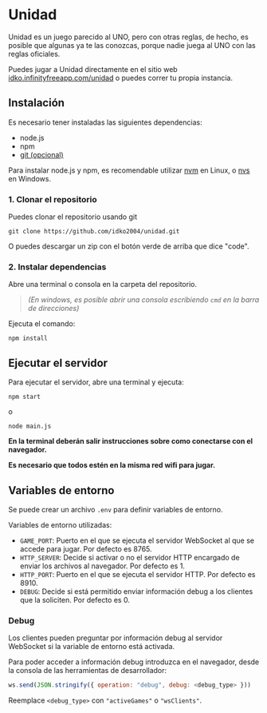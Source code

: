 # Unidad
Unidad es un juego parecido al UNO, pero con otras reglas, de hecho, es posible que algunas ya te las conozcas, porque nadie juega al UNO con las reglas oficiales.

Puedes jugar a Unidad directamente en el sitio web [idko.infinityfreeapp.com/unidad](http://idko.infinityfreeapp.com/unidad/index.html) o puedes correr tu propia instancia.

## Instalación
Es necesario tener instaladas las siguientes dependencias:
- node.js
- npm
- [git (opcional)](https://git-scm.com/)

Para instalar node.js y npm, es recomendable utilizar [nvm](https://github.com/nvm-sh/nvm#installing-and-updating) en Linux, o [nvs](https://github.com/jasongin/nvs#setup) en Windows.
### 1. Clonar el repositorio
Puedes clonar el repositorio usando git
```
git clone https://github.com/idko2004/unidad.git
```
O puedes descargar un zip con el botón verde de arriba que dice "code".

### 2. Instalar dependencias
Abre una terminal o consola en la carpeta del repositorio. 

> _(En windows, es posible abrir una consola escribiendo `cmd` en la barra de direcciones)_

Ejecuta el comando:
```
npm install
```

## Ejecutar el servidor
Para ejecutar el servidor, abre una terminal y ejecuta:
```
npm start
```
o
```
node main.js
```
**En la terminal deberán salir instrucciones sobre como conectarse con el navegador.**

**Es necesario que todos estén en la misma red wifi para jugar.**

## Variables de entorno
Se puede crear un archivo `.env` para definir variables de entorno.

Variables de entorno utilizadas:

- `GAME_PORT`: Puerto en el que se ejecuta el servidor WebSocket al que se accede para jugar. Por defecto es 8765.
- `HTTP_SERVER`: Decide si activar o no el servidor HTTP encargado de enviar los archivos al navegador. Por defecto es 1.
- `HTTP_PORT`: Puerto en el que se ejecuta el servidor HTTP. Por defecto es 8910.
- `DEBUG`: Decide si está permitido enviar información debug a los clientes que la soliciten. Por defecto es 0.

### Debug
Los clientes pueden preguntar por información debug al servidor WebSocket si la variable de entorno está activada.

Para poder acceder a información debug introduzca en el navegador, desde la consola de las herramientas de desarrollador:
```javascript
ws.send(JSON.stringify({ operation: "debug", debug: <debug_type> }))
```
Reemplace `<debug_type>` con `"activeGames"` o `"wsClients"`.